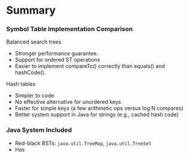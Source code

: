 # Summary

### Symbol Table Implementation Comparison

Balanced search trees

+ Stronger performance guarantee.
+ Support for ordered ST operations
+ Easier to implement compareTo() correctly than equals() and hashCode().

Hash tables

+ Simpler to code
+ No effective alternative for unordered keys
+ Faster for simple keys (a few arithmetic ops versus log N compares)
+ Better system support in Java for strings (e.g., cached hash code)

### Java System Included

- Red-black BSTs: `java.util.TreeMap`, `java.util.TreeSet`
- Has

